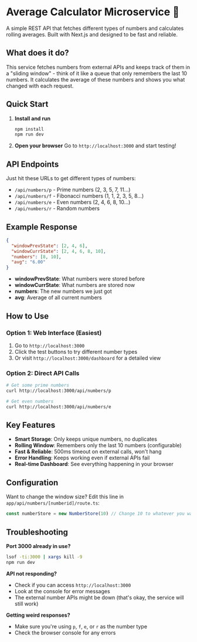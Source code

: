 # Average Calculator Microservice 🧮

A simple REST API that fetches different types of numbers and calculates rolling averages. Built with Next.js and designed to be fast and reliable.

## What does it do?

This service fetches numbers from external APIs and keeps track of them in a "sliding window" - think of it like a queue that only remembers the last 10 numbers. It calculates the average of these numbers and shows you what changed with each request.

## Quick Start

1. **Install and run**
   ```bash
   npm install
   npm run dev
   ```

2. **Open your browser**
   Go to `http://localhost:3000` and start testing!

## API Endpoints

Just hit these URLs to get different types of numbers:

- `/api/numbers/p` - Prime numbers (2, 3, 5, 7, 11...)
- `/api/numbers/f` - Fibonacci numbers (1, 1, 2, 3, 5, 8...)
- `/api/numbers/e` - Even numbers (2, 4, 6, 8, 10...)
- `/api/numbers/r` - Random numbers

## Example Response

```json
{
  "windowPrevState": [2, 4, 6],
  "windowCurrState": [2, 4, 6, 8, 10],
  "numbers": [8, 10],
  "avg": "6.00"
}
```

- **windowPrevState**: What numbers were stored before
- **windowCurrState**: What numbers are stored now
- **numbers**: The new numbers we just got
- **avg**: Average of all current numbers

## How to Use

### Option 1: Web Interface (Easiest)
1. Go to `http://localhost:3000`
2. Click the test buttons to try different number types
3. Or visit `http://localhost:3000/dashboard` for a detailed view

### Option 2: Direct API Calls
```bash
# Get some prime numbers
curl http://localhost:3000/api/numbers/p

# Get even numbers
curl http://localhost:3000/api/numbers/e
```

## Key Features

- **Smart Storage**: Only keeps unique numbers, no duplicates
- **Rolling Window**: Remembers only the last 10 numbers (configurable)
- **Fast & Reliable**: 500ms timeout on external calls, won't hang
- **Error Handling**: Keeps working even if external APIs fail
- **Real-time Dashboard**: See everything happening in your browser

## Configuration

Want to change the window size? Edit this line in `app/api/numbers/[numberid]/route.ts`:

```typescript
const numberStore = new NumberStore(10) // Change 10 to whatever you want
```

## Troubleshooting

**Port 3000 already in use?**
```bash
lsof -ti:3000 | xargs kill -9
npm run dev
```

**API not responding?**
- Check if you can access `http://localhost:3000`
- Look at the console for error messages
- The external number APIs might be down (that's okay, the service will still work)

**Getting weird responses?**
- Make sure you're using `p`, `f`, `e`, or `r` as the number type
- Check the browser console for any errors
